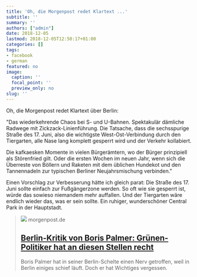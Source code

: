 ```yaml
---
title: 'Oh, die Morgenpost redet Klartext ...'
subtitle: ''
summary: ''
authors: ["admin"]
date: 2018-12-05
lastmod: 2018-12-05T12:50:17+01:00
categories: []
tags:
- facebook
- german
featured: no
image:
  caption: ''
  focal_point: ''
  preview_only: no
slug: ''
---
```

Oh, die Morgenpost redet Klartext über Berlin:

"Das wiederkehrende Chaos bei S- und U-Bahnen. Spektakulär dämliche Radwege mit Zickzack-Linienführung. Die Tatsache, dass die sechsspurige Straße des 17. Juni, also die wichtigste West-Ost-Verbindung durch den Tiergarten, alle Nase lang komplett gesperrt wird und der Verkehr kollabiert.

Die kafkaesken Momente in vielen Bürgerämtern, wo der Bürger prinzipiell als Störenfried gilt. Oder die ersten Wochen im neuen Jahr, wenn sich die Überreste von Böllern und Raketen mit dem üblichen Hundekot und den Tannennadeln zur typischen Berliner Neujahrsmischung verbinden." 

Einen Vorschlag zur Verbesserung hätte ich gleich parat: Die Straße des 17. Juni sollte einfach zur Fußgängerzone werden. So oft wie sie gesperrt ist, würde das sowieso niemandem mehr auffallen. Und der Tiergarten wäre endlich wieder das, was er sein sollte. Ein ruhiger, wunderschöner Central Park in der Hauptstadt.
> [![](https://img.morgenpost.de/img/politik/crop215960193/7472601904-w820-cv16_9-q85/docnrwhugopicture85444615-MASTER.jpg)](https://www.morgenpost.de/politik/article215942133/Berlin-Schelte-von-Boris-Palmer-Warum-er-ein-bisschen-recht-hat.htmlDas)
> morgenpost.de
> ## [Berlin-Kritik von Boris Palmer: Grünen-Politiker hat an diesen Stellen recht](https://www.morgenpost.de/politik/article215942133/Berlin-Schelte-von-Boris-Palmer-Warum-er-ein-bisschen-recht-hat.htmlDas)
>
>Boris Palmer hat in seiner Berlin-Schelte einen Nerv getroffen, weil in Berlin einiges schief läuft. Doch er hat Wichtiges vergessen.


